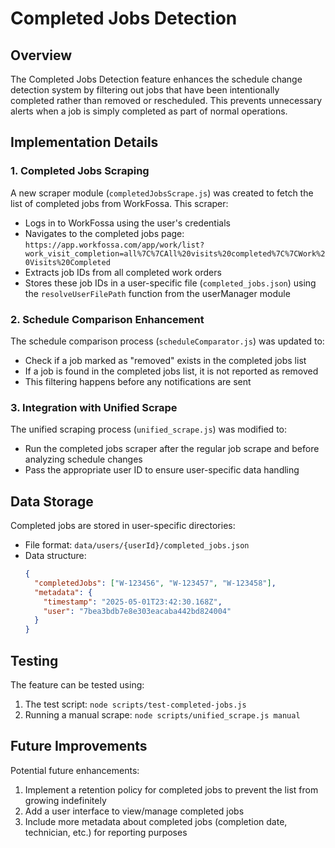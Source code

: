 # Completed Jobs Detection

## Overview

The Completed Jobs Detection feature enhances the schedule change detection system by filtering out jobs that have been intentionally completed rather than removed or rescheduled. This prevents unnecessary alerts when a job is simply completed as part of normal operations.

## Implementation Details

### 1. Completed Jobs Scraping

A new scraper module (`completedJobsScrape.js`) was created to fetch the list of completed jobs from WorkFossa. This scraper:

- Logs in to WorkFossa using the user's credentials
- Navigates to the completed jobs page: `https://app.workfossa.com/app/work/list?work_visit_completion=all%7C%7CAll%20visits%20completed%7C%7CWork%20Visits%20Completed`
- Extracts job IDs from all completed work orders
- Stores these job IDs in a user-specific file (`completed_jobs.json`) using the `resolveUserFilePath` function from the userManager module

### 2. Schedule Comparison Enhancement

The schedule comparison process (`scheduleComparator.js`) was updated to:

- Check if a job marked as "removed" exists in the completed jobs list
- If a job is found in the completed jobs list, it is not reported as removed
- This filtering happens before any notifications are sent

### 3. Integration with Unified Scrape

The unified scraping process (`unified_scrape.js`) was modified to:

- Run the completed jobs scraper after the regular job scrape and before analyzing schedule changes
- Pass the appropriate user ID to ensure user-specific data handling

## Data Storage

Completed jobs are stored in user-specific directories:

- File format: `data/users/{userId}/completed_jobs.json`
- Data structure:
  ```json
  {
    "completedJobs": ["W-123456", "W-123457", "W-123458"],
    "metadata": {
      "timestamp": "2025-05-01T23:42:30.168Z",
      "user": "7bea3bdb7e8e303eacaba442bd824004"
    }
  }
  ```

## Testing

The feature can be tested using:

1. The test script: `node scripts/test-completed-jobs.js`
2. Running a manual scrape: `node scripts/unified_scrape.js manual`

## Future Improvements

Potential future enhancements:

1. Implement a retention policy for completed jobs to prevent the list from growing indefinitely
2. Add a user interface to view/manage completed jobs
3. Include more metadata about completed jobs (completion date, technician, etc.) for reporting purposes 